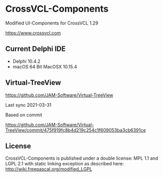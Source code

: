 # CrossVCL-Components

Modified UI-Components for CrossVCL 1.29

https://www.crossvcl.com

## Current Delphi IDE

- Delphi 10.4.2
- macOS 64 Bit MacOSX 10.15.4

## Virtual-TreeView

https://github.com/JAM-Software/Virtual-TreeView

Last sync 2021-03-31

Based on commit

https://github.com/JAM-Software/Virtual-TreeView/commit/475f919fc8b4d219c254c1f609053ba3cb6391ce

## License

CrossVCL-Components is published under a double license: MPL 1.1 and LGPL 2.1 with static linking exception as described here: http://wiki.freepascal.org/modified_LGPL
